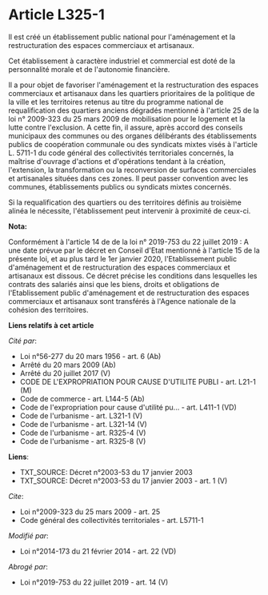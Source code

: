 # Article L325-1

Il est créé un établissement public national pour l'aménagement et la restructuration des espaces commerciaux et artisanaux. 

Cet établissement à caractère industriel et commercial est doté de la personnalité morale et de l'autonomie financière. 

Il a pour objet de favoriser l'aménagement et la restructuration des espaces commerciaux et artisanaux dans les quartiers
prioritaires de la politique de la ville et les territoires retenus au titre du programme national de requalification des
quartiers anciens dégradés mentionné à l'article 25 de la loi n° 2009-323 du 25 mars 2009 de mobilisation pour le logement et
la lutte contre l'exclusion. A cette fin, il assure, après accord des conseils municipaux des communes ou des organes
délibérants des établissements publics de coopération communale ou des syndicats mixtes visés à l'article L. 5711-1 du code
général des collectivités territoriales concernés, la maîtrise d'ouvrage d'actions et d'opérations tendant à la création,
l'extension, la transformation ou la reconversion de surfaces commerciales et artisanales situées dans ces zones. Il peut
passer convention avec les communes, établissements publics ou syndicats mixtes concernés.

Si la requalification des quartiers ou des territoires définis au troisième alinéa le nécessite, l'établissement peut
intervenir à proximité de ceux-ci.

**Nota:**

Conformément à l'article 14 de de la loi n° 2019-753 du 22 juillet 2019 : A une date prévue par le décret en Conseil d'Etat
mentionné à l'article 15 de la présente loi, et au plus tard le 1er janvier 2020, l'Etablissement public d'aménagement et de
restructuration des espaces commerciaux et artisanaux est dissous. Ce décret précise les conditions dans lesquelles les
contrats des salariés ainsi que les biens, droits et obligations de l'Etablissement public d'aménagement et de
restructuration des espaces commerciaux et artisanaux sont transférés à l'Agence nationale de la cohésion des territoires.

**Liens relatifs à cet article**

_Cité par_:

  - Loi n°56-277 du 20 mars 1956 - art. 6 (Ab)
  - Arrêté du 20 mars 2009 (Ab)
  - Arrêté du 20 juillet 2017 (V)
  - CODE DE L'EXPROPRIATION POUR CAUSE D'UTILITE PUBLI - art. L21-1 (M)
  - Code de commerce - art. L144-5 (Ab)
  - Code de l'expropriation pour cause d'utilité pu... - art. L411-1 (VD)
  - Code de l'urbanisme - art. L321-1 (V)
  - Code de l'urbanisme - art. L321-14 (V)
  - Code de l'urbanisme - art. R325-4 (V)
  - Code de l'urbanisme - art. R325-8 (V)

**Liens**:

  - TXT_SOURCE: Décret n°2003-53 du 17 janvier 2003
  - TXT_SOURCE: Décret n°2003-53 du 17 janvier 2003 - art. 1 (V)

_Cite_:

  - Loi n°2009-323 du 25 mars 2009 - art. 25
  - Code général des collectivités territoriales - art. L5711-1

_Modifié par_:

  - Loi n°2014-173 du 21 février 2014 - art. 22 (VD)

_Abrogé par_:

  - Loi n°2019-753 du 22 juillet 2019 - art. 14 (V)
